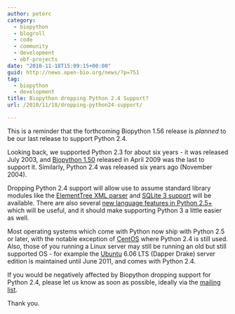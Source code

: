 ```yaml
---
author: peterc
category:
  - biopython
  - blogroll
  - code
  - community
  - development
  - obf-projects
date: "2010-11-18T15:09:15+00:00"
guid: http://news.open-bio.org/news/?p=751
tag:
  - biopython
  - development
title: Biopython dropping Python 2.4 Support?
url: /2010/11/18/dropping-python24-support/

---
```

This is a reminder that the forthcoming Biopython 1.56 release is _planned_ to be our last release to support Python 2.4.

Looking back, we supported Python 2.3 for about six years - it was released July 2003, and [Biopython 1.50](http://news.open-bio.org/news/2009/04/biopython-release-150/) released in April 2009 was the last to support it. Similarly, Python 2.4 was released six years ago (November 2004).

Dropping Python 2.4 support will allow use to assume standard library modules like the [ElementTree XML parser](http://docs.python.org/library/xml.etree.elementtree.html) and [SQLite 3 support](http://docs.python.org/library/sqlite3.html) will be available. There are also several [new language features in Python 2.5+](http://docs.python.org/whatsnew/2.5.html) which will be useful, and it should make supporting Python 3 a little easier as well.

Most operating systems which come with Python now ship with Python 2.5 or later, with the notable exception of [CentOS](http://centos.org) where Python 2.4 is still used. Also, those of you running a Linux server may still be running an old but still supported OS - for example the [Ubuntu](http://www.ubuntu.com/) 6.06 LTS (Dapper Drake) server edition is maintained until June 2011, and comes with Python 2.4.

If you would be negatively affected by Biopython dropping support for Python 2.4, please let us know as soon as possible, ideally via the [mailing list](http://biopython.org/wiki/Mailing_lists).

Thank you.
